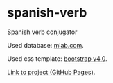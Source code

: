 # spanish-verb

Spanish verb conjugator

Used database: [mlab.com](https://mlab.com/).

Used css template: [bootstrap v4.0](https://getbootstrap.com/).

[Link to project (GitHub Pages)](https://dreamer20.github.io/spanish-verb/).

